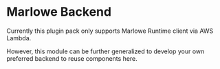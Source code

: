 # Marlowe Backend

Currently this plugin pack only supports Marlowe Runtime client via AWS Lambda.

However, this module can be further generalized to develop your own preferred backend to reuse components here.
